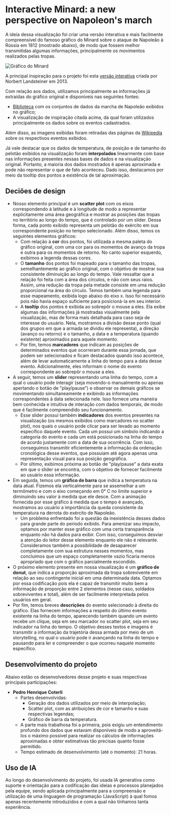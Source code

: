 # Interactive Minard: a new perspective on Napoleon's march

A ideia dessa visualização foi criar uma versão interativa e mais facilmente compreensível do famoso gráfico do Minard sobre o ataque de Napoleão à Rússia em 1812 (mostrado abaixo), de modo que fossem melhor transmitidas algumas informações, principalmente os movimentos realizados pelas tropas.

![Gráfico do Minard](https://upload.wikimedia.org/wikipedia/commons/thumb/2/29/Minard.png/960px-Minard.png)

A principal inspiração para o projeto foi esta [versão interativa](https://www.masswerk.at/minard/) criada por Norbert Landsteiner em 2013.

Com relação aos dados, utilizamos principalmente as informações já extraídas do gráfico original e disponíveis nas seguintes fontes:

- [Biblioteca](https://github.com/stdlib-js/datasets-minard-napoleons-march) com os conjuntos de dados da marcha de Napoleão exibidos no gráfico;
- A visualização de inspiração citada acima, da qual foram utilizados principalmente os dados sobre os eventos cadastrados.

Além disso, as imagens exibidas foram retiradas das páginas da [Wikipedia](https://www.google.com/url?sa=t&source=web&cd=&cad=rja&uact=8&ved=2ahUKEwjo5NHdr_uMAxVjrpUCHewfFNUQFnoECAoQAQ&url=https%3A%2F%2Fpt.wikipedia.org%2Fwiki%2FWikip%25C3%25A9dia%3AP%25C3%25A1gina_principal&usg=AOvVaw1jX7me8DvQCKg5opjM-YpV&opi=89978449) sobre os respectivos eventos exibidos.

Já vale destacar que os dados de temperatura, de posição e de tamanho do pelotão exibidos na visualização foram **interpolados** linearmente com base nas informações presentes nessas bases de dados e na visualização original. Portanto, a maioria dos dados mostrados é apenas aproximada e pode não representar o que de fato aconteceu. Dado isso, destacamos por meio da tooltip dos pontos a existência de tal aproximação.

## Deciões de design

- Nosso elemento principal é um **scatter plot** com os eixos correspondendo à latitude e à longitude de modo a representar explicitamente uma área geográfica e mostrar as posições das tropas no território ao longo do tempo, que é controlado por um slider. Dessa forma, cada ponto exibido representa um pelotão do exército em sua correspondente posição no tempo selecionado. Além disso, temos os seguintes elementos gráficos:
  - Com relação à **cor** dos pontos, foi utilizada a mesma paleta do gráfico original, com uma cor para os momentos de avanço da tropa e outra para os momentos de retorno. No canto superior esquerdo, exibimos a legenda dessas cores.
  - O **tamanho** dos pontos foi mapeado para o tamanho das tropas, semelhantemente ao gráfico original, com o objetivo de mostrar sua consistente diminuição ao longo do tempo. Vale ressaltar que a relação foi feita com a área dos círculos, e não com seus raios. Assim, uma redução da tropa pela metade consiste em uma redução proporcional na área do círculo. Temos também uma legenda para esse mapeamento, exibida logo abaixo do eixo x. Isso foi necessário pois não havia espaço suficiente para posicioná-la em seu interior.
  - A **tooltip** dos pontos é exibida ao sobrepôr o mouse a eles. Ela exibe algumas das informações já mostradas visualmente pela visualização, mas de forma mais detalhada para caso seja de interesse do usuário. Nela, mostramos a divisão desse ponto (qual dos grupos em que a armada se dividiu ele representa), a direção (avanço ou retorno) e o tamanho, a data e a temperatura (quando existente) aproximados para aquele momento.
  - Por fim, temos **marcadores** que indicam as posições de determinados eventos que ocorreram durante essa jornada, que podem ser selecionados e ficam destacados quando isso acontece, além de levar automaticamente a linha do tempo para a data desse evento. Adicionalmente, eles informam o nome do evento correspondente ao sobrepôr o mouse a eles.
- A seguir, temos um **slider** representando uma linha do tempo, com a qual o usuário pode interagir (seja movendo-o manualmente ou apenas apertando o botão de "play/pause") e observar os demais gráficos se movimentando simultaneamente e exibindo as informações correspondentes à data selecionada nele. Isso fornece uma maneira bem conhecida e intuitiva de interação com dados temporais, de modo que é facilmente compreendido seu funcionamento.
  - Esse slider possui também **indicadores** dos eventos presentes na visualização (os mesmos exibidos como marcadores no scatter plot), nos quais o usuário pode clicar para ser levado ao momento específico daquele evento. Cada um possui um símbolo indicando a categoria do evento e cada um está posicionado na linha do tempo de acordo justamente com a data de sua ocorrência. Com isso, conseguimos transmitir eficientemente a informação da ordenação cronológica desse eventos, que possuiam até agora apenas uma representação visual para sua posição geográfica.
  - Por último, exibimos próxima ao botão de "play/pause" a data exata em que o slider se encontra, com o objetivo de fornecer facilmente ao usuário essa informação.
- Em seguida, temos um **gráfico de barra** que indica a temperatura na data atual. Fizemos ela verticalmente para se assemelhar a um termômetro e com o eixo começando em 0° C no limite superior e diminuindo seu valor à medida que ele desce. Com a animação fornecida por esse gráfico à medida que o tempo é avançado, mostramos ao usuário a importância da queda consistente da temperatura na derrota do exército de Napoleão.
  - Um problema enfrentado foi a questão da inexistência desses dados para grande parte do período exibido. Para amenizar seu impacto, optamos por manter esse gráfico com uma certa transparência enquanto não há dados para exibir. Com isso, conseguimos desviar a atenção do leitor desse elemento enquanto ele não é relevante. Consideramos também a possibilidade de desaparecer completamente com sua estrutura nesses momentos, mas concluimos que um espaço completamente vazio ficaria menos apropriado que com o gráfico parcialmente escondido.
- O próximo elemento presente em nossa visualização é um **gráfico de donut**, que indica a proporção aproximada da tropa sobrevivente em relação ao seu contingente inicial em uma determinada data. Optamos por essa codificação pois ela é capaz de transmitir muito bem a informação de proporção entre 2 elementos (nesse caso, soldados sobreviventes e total), além de ser facilmente interpretada pelos usuários em geral.
- Por fim, temos breves **descrições** do evento selecionado à direita do gráfico. Elas fornecem informações a respeito do último evento existente na linha do tempo, aparecendo também quando um evento recebe um clique, seja em seu marcador no scatter plot, seja em seu indicador na linha do tempo. O objetivo desses textos e imagens é transmitir a informação da trajetória dessa armada por meio de um storytelling, no qual o usuário pode ir avançando na linha do tempo e pausando para ler e compreender o que ocorreu naquele momento específico.

## Desenvolvimento do projeto

Abaixo estão os desenvolvedores desse projeto e suas respectivas principais participações:

- **Pedro Henrique Coterli**
  - Partes desenvolvidas:
    - Geração dos dados utilizados por meio de interpolação;
    - Scatter plot, com as atribuições de cor e tamanho e suas respectivas legendas;
    - Gráfico de barra da temperatura.
  - A parte mais trabalhosa foi a primeira, pois exigiu um entendimento profundo dos dados que estavam disponíveis de modo a aproveitá-los o máximo possível para realizar os cálculos de informações aproximadas e obter estimativas tão precisas quanto fosse permitido.
  - Tempo estimado de desenvolvimento (até o momento): 21 horas.


## Uso de IA

Ao longo do desenvolvimento do projeto, foi usada IA generativa como suporte e orientação para a codificação das ideias e processos planejados pela equipe, sendo aplicada principalmente para a compreensão e utilização de uma linguagem de programação (JavaScript) à qual fomos apenas recentemente introduzidos e com a qual não tínhamos tanta experiência.